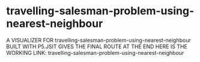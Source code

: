 # travelling-salesman-problem-using-nearest-neighbour
A VISUALIZER FOR travelling-salesman-problem-using-nearest-neighbour BUILT WITH P5.JSIT GIVES THE FINAL ROUTE AT THE END
HERE IS THE WORKING LINK:
travelling-salesman-problem-using-nearest-neighbour
